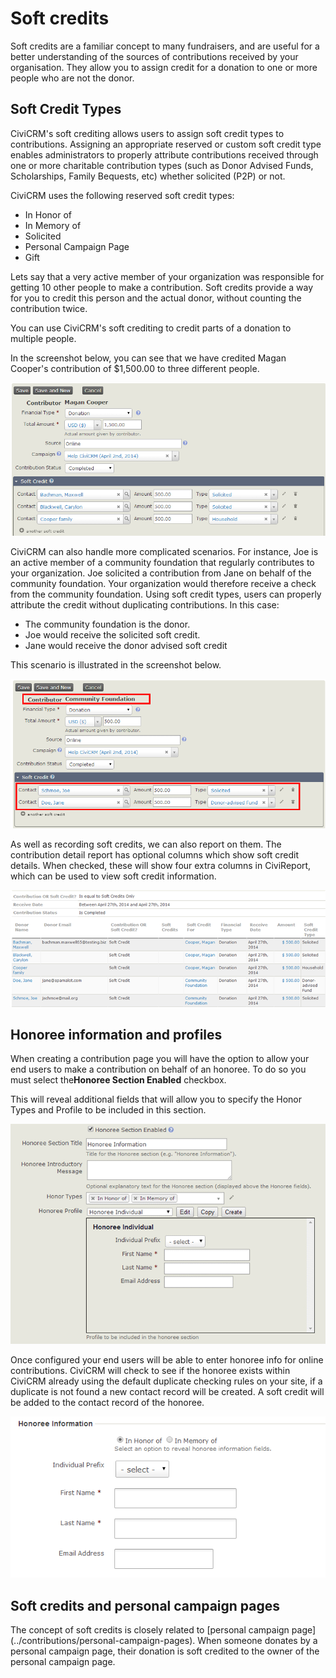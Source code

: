Soft credits
============

Soft credits are a familiar concept to many fundraisers, and are useful
for a better understanding of the sources of contributions received by
your organisation. They allow you to assign credit for a donation to
one or more people who are not the donor.

Soft Credit Types
-----------------

CiviCRM's soft crediting allows users to assign soft credit types to
contributions. Assigning an appropriate reserved or custom soft credit
type enables administrators to properly attribute contributions received
through one or more charitable contribution types (such as Donor Advised
Funds, Scholarships, Family Bequests, etc) whether solicited (P2P) or
not.

CiviCRM uses the following reserved soft credit types:

-   In Honor of
-   In Memory of
-   Solicited
-   Personal Campaign Page
-   Gift

Lets say that a very active member of your organization was responsible
for getting 10 other people to make a contribution. Soft credits
provide a way for you to credit this person and the actual donor,
without counting the contribution twice.

You can use CiviCRM's soft crediting to credit parts of a donation to
multiple people.

In the screenshot below, you can see that we have credited Magan
Cooper's contribution of $1,500.00 to three different people.

![image](../img/soft-credit-donation-1.png)

CiviCRM can also handle more complicated scenarios. For instance, Joe is
an active member of a community foundation that regularly contributes to
your organization. Joe solicited a contribution from Jane on behalf of
the community foundation. Your organization would therefore receive a
check from the community foundation. Using soft credit types, users can
properly attribute the credit without duplicating contributions. In this
case:

-   The community foundation is the donor.
-   Joe would receive the solicited soft credit.
-   Jane would receive the donor advised soft credit

This scenario is illustrated in the screenshot below.

![image](../img/soft-credit-donation-2.png)

As well as recording soft credits, we can also report on them. The
contribution detail report has optional columns which show soft credit
details. When checked, these will show four extra columns in CiviReport, which
can be used to view soft credit information.

![image](../img/z_sprint14_contributions_soft_credit.PNG)



Honoree information and profiles
---------------------------------

When creating a contribution page you will have the option to allow your
end users to make a contribution on behalf of an honoree. To do so you
must select the**Honoree Section Enabled** checkbox.

This will reveal additional fields that will allow you to specify the
Honor Types and Profile to be included in this section.

![image](../img/z-sprint14_honoree_section.PNG)

Once configured your end users will be able to enter honoree info for
online contributions. CiviCRM will check to see if the honoree exists
within CiviCRM already using the default duplicate checking rules on
your site, if a duplicate is not found a new contact record will be
created. A soft credit will be added to the contact record of the
honoree.

![image](../img/soft-credit-honoree-info.png)

Soft credits and personal campaign pages
----------------------------------------

The concept of soft credits is closely related to [personal campaign page]
(../contributions/personal-campaign-pages). When someone donates by a
personal campaign page, their donation is soft credited to the owner of
the personal campaign page.
